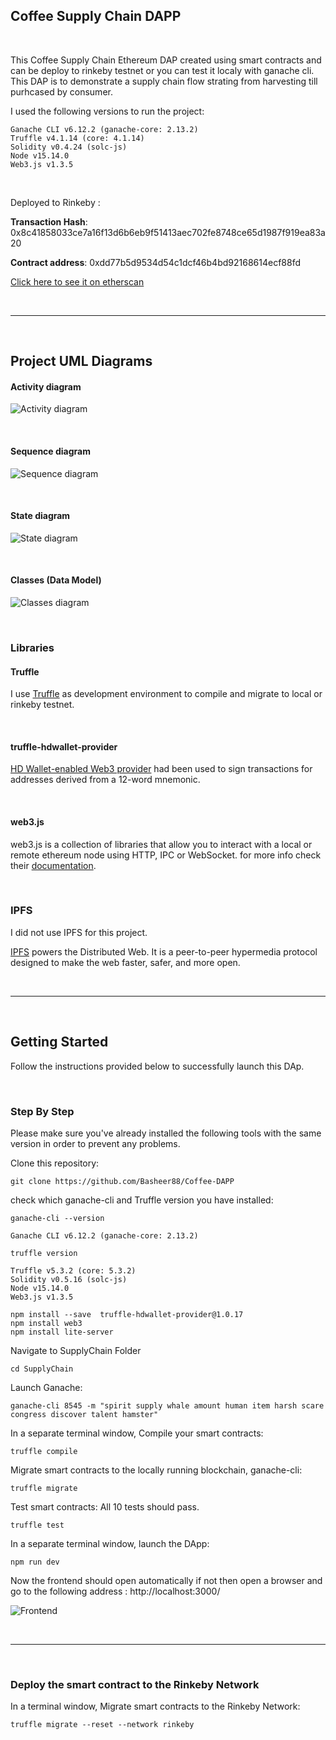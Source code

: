 ## Coffee Supply Chain DAPP

<br>

This Coffee Supply Chain Ethereum DAP created using smart contracts and can be deploy to rinkeby testnet or you can test it localy with ganache cli. This DAP is to demonstrate a supply chain flow strating from harvesting till purhcased by consumer. 


I used the following versions to run the project:  

```
Ganache CLI v6.12.2 (ganache-core: 2.13.2) 
Truffle v4.1.14 (core: 4.1.14)
Solidity v0.4.24 (solc-js)
Node v15.14.0  
Web3.js v1.3.5
```

<br>

Deployed to Rinkeby :

**Transaction Hash**:   0x8c41858033ce7a16f13d6b6eb9f51413aec702fe8748ce65d1987f919ea83a20

**Contract address**: 0xdd77b5d9534d54c1dcf46b4bd92168614ecf88fd

[Click here to see it on etherscan ](https://rinkeby.etherscan.io/address/0xdd77b5d9534d54c1dcf46b4bd92168614ecf88fd)

<br>

---

<br>

## Project UML Diagrams

#### Activity diagram

![Activity diagram](UML/ActivityDiagram.png)

<br>

#### Sequence diagram

![Sequence diagram](UML/SequenceDiagram.png)

<br>

#### State diagram

![State diagram](UML/StateDiagram.png)

<br>

#### Classes (Data Model)

![Classes diagram](UML/ClassDiagram.png)

<br>

### Libraries

#### Truffle

I use [Truffle](https://www.trufflesuite.com/docs/truffle/overview) as development environment to compile and migrate to local or rinkeby testnet.

<br>

#### truffle-hdwallet-provider

[HD Wallet-enabled Web3 provider](https://github.com/trufflesuite/truffle-hdwallet-provider) had been used to sign transactions for addresses derived from a 12-word mnemonic.

<br>

#### web3.js

web3.js is a collection of libraries that allow you to interact with a local or remote ethereum node using HTTP, IPC or WebSocket. for more info check their [documentation](https://web3js.readthedocs.io/en/v1.3.4/).

<br>

### IPFS

I did not use IPFS for this project.

[IPFS](https://docs.ipfs.io/) powers the Distributed Web. It is a peer-to-peer hypermedia protocol
designed to make the web faster, safer, and more open.

<br>

---

<br>

## Getting Started

Follow the instructions provided below to successfully launch this DAp.

<br>




### Step By Step

Please make sure you've already installed the following tools with the same version in order to prevent any problems.


Clone this repository:

```
git clone https://github.com/Basheer88/Coffee-DAPP
```



check which ganache-cli and Truffle version you have installed:

```
ganache-cli --version   

Ganache CLI v6.12.2 (ganache-core: 2.13.2)
```                                                                           

```
truffle version

Truffle v5.3.2 (core: 5.3.2)  
Solidity v0.5.16 (solc-js)  
Node v15.14.0  
Web3.js v1.3.5
```

```
npm install --save  truffle-hdwallet-provider@1.0.17
npm install web3
npm install lite-server
```

Navigate to SupplyChain Folder

```
cd SupplyChain
```

Launch Ganache:

```
ganache-cli 8545 -m "spirit supply whale amount human item harsh scare congress discover talent hamster"
```


In a separate terminal window, Compile your smart contracts:

```
truffle compile
```

Migrate smart contracts to the locally running blockchain, ganache-cli:

```
truffle migrate
```

Test smart contracts: All 10 tests should pass.

```
truffle test
```

In a separate terminal window, launch the DApp:

```
npm run dev
```

Now the frontend should open automatically if not then open a browser and go to the following address : http://localhost:3000/

![Frontend](UML/FairTrade.png)

<br>

---

<br>

### Deploy the smart contract to the Rinkeby Network

In a terminal window, Migrate smart contracts to the Rinkeby Network:

```
truffle migrate --reset --network rinkeby
```


